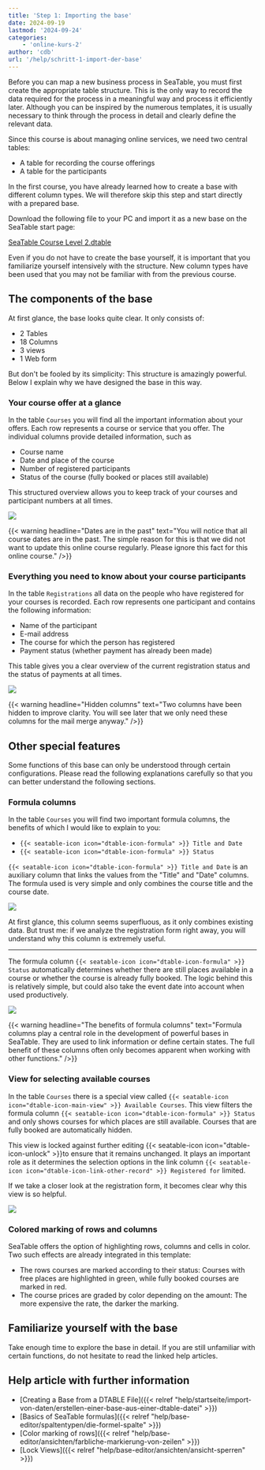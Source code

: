 ```yaml
---
title: 'Step 1: Importing the base'
date: 2024-09-19
lastmod: '2024-09-24'
categories:
    - 'online-kurs-2'
author: 'cdb'
url: '/help/schritt-1-import-der-base'
---
```


Before you can map a new business process in SeaTable, you must first create the appropriate table structure. This is the only way to record the data required for the process in a meaningful way and process it efficiently later. Although you can be inspired by the numerous templates, it is usually necessary to think through the process in detail and clearly define the relevant data.

Since this course is about managing online services, we need two central tables:

- A table for recording the course offerings
- A table for the participants

In the first course, you have already learned how to create a base with different column types. We will therefore skip this step and start directly with a prepared base.

Download the following file to your PC and import it as a new base on the SeaTable start page:

<a href="/SeaTable-Course-Level-2.dtable" download>SeaTable Course Level 2.dtable</a>

Even if you do not have to create the base yourself, it is important that you familiarize yourself intensively with the structure. New column types have been used that you may not be familiar with from the previous course.

## The components of the base

At first glance, the base looks quite clear. It only consists of:

- 2 Tables
- 18 Columns
- 3 views
- 1 Web form

But don't be fooled by its simplicity: This structure is amazingly powerful. Below I explain why we have designed the base in this way.

### Your course offer at a glance

In the table `Courses` you will find all the important information about your offers. Each row represents a course or service that you offer. The individual columns provide detailed information, such as

- Course name
- Date and place of the course
- Number of registered participants
- Status of the course (fully booked or places still available)

This structured overview allows you to keep track of your courses and participant numbers at all times.

![](images/lvl2-table-courses.png)

{{< warning  headline="Dates are in the past"  text="You will notice that all course dates are in the past. The simple reason for this is that we did not want to update this online course regularly. Please ignore this fact for this online course." />}}

### Everything you need to know about your course participants

In the table `Registrations` all data on the people who have registered for your courses is recorded. Each row represents one participant and contains the following information:

- Name of the participant
- E-mail address
- The course for which the person has registered
- Payment status (whether payment has already been made)

This table gives you a clear overview of the current registration status and the status of payments at all times.

![](images/lvl2-table-registrations.png)

{{< warning  headline="Hidden columns"  text="Two columns have been hidden to improve clarity. You will see later that we only need these columns for the mail merge anyway." />}}

## Other special features

Some functions of this base can only be understood through certain configurations. Please read the following explanations carefully so that you can better understand the following sections.

### Formula columns

In the table `Courses` you will find two important formula columns, the benefits of which I would like to explain to you:

- `{{< seatable-icon icon="dtable-icon-formula" >}} Title and Date`
- `{{< seatable-icon icon="dtable-icon-formula" >}} Status`

`{{< seatable-icon icon="dtable-icon-formula" >}} Title and Date` is an auxiliary column that links the values from the "Title" and "Date" columns. The formula used is very simple and only combines the course title and the course date.

![](images/lvl2-formula-title-date.png)

At first glance, this column seems superfluous, as it only combines existing data. But trust me: if we analyze the registration form right away, you will understand why this column is extremely useful.

---

The formula column `{{< seatable-icon icon="dtable-icon-formula" >}} Status` automatically determines whether there are still places available in a course or whether the course is already fully booked. The logic behind this is relatively simple, but could also take the event date into account when used productively.

![](images/lvl2-formula-status.png)

{{< warning  headline="The benefits of formula columns"  text="Formula columns play a central role in the development of powerful bases in SeaTable. They are used to link information or define certain states. The full benefit of these columns often only becomes apparent when working with other functions." />}}

### View for selecting available courses

In the table `Courses` there is a special view called `{{< seatable-icon icon="dtable-icon-main-view" >}} Available Courses`. This view filters the formula column `{{< seatable-icon icon="dtable-icon-formula" >}} Status` and only shows courses for which places are still available. Courses that are fully booked are automatically hidden.

This view is locked against further editing {{< seatable-icon icon="dtable-icon-unlock" >}}to ensure that it remains unchanged. It plays an important role as it determines the selection options in the link column `{{< seatable-icon icon="dtable-icon-link-other-record" >}} Registered for` limited.

If we take a closer look at the registration form, it becomes clear why this view is so helpful.

![](images/lvl2-link-column-limit-to-view.png)

### Colored marking of rows and columns

SeaTable offers the option of highlighting rows, columns and cells in color. Two such effects are already integrated in this template:

- The rows courses are marked according to their status: Courses with free places are highlighted in green, while fully booked courses are marked in red.
- The course prices are graded by color depending on the amount: The more expensive the rate, the darker the marking.

## Familiarize yourself with the base

Take enough time to explore the base in detail. If you are still unfamiliar with certain functions, do not hesitate to read the linked help articles.

## Help article with further information

- [Creating a Base from a DTABLE File]({{< relref "help/startseite/import-von-daten/erstellen-einer-base-aus-einer-dtable-datei" >}})
- [Basics of SeaTable formulas]({{< relref "help/base-editor/spaltentypen/die-formel-spalte" >}})
- [Color marking of rows]({{< relref "help/base-editor/ansichten/farbliche-markierung-von-zeilen" >}})
- [Lock Views]({{< relref "help/base-editor/ansichten/ansicht-sperren" >}})
